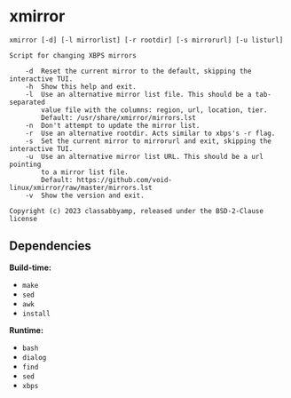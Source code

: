 # xmirror

```help
xmirror [-d] [-l mirrorlist] [-r rootdir] [-s mirrorurl] [-u listurl]

Script for changing XBPS mirrors

	-d	Reset the current mirror to the default, skipping the interactive TUI.
	-h	Show this help and exit.
	-l	Use an alternative mirror list file. This should be a tab-separated
		value file with the columns: region, url, location, tier.
		Default: /usr/share/xmirror/mirrors.lst
	-n	Don't attempt to update the mirror list.
	-r	Use an alternative rootdir. Acts similar to xbps's -r flag.
	-s	Set the current mirror to mirrorurl and exit, skipping the interactive TUI.
	-u	Use an alternative mirror list URL. This should be a url pointing
		to a mirror list file.
		Default: https://github.com/void-linux/xmirror/raw/master/mirrors.lst
	-v	Show the version and exit.

Copyright (c) 2023 classabbyamp, released under the BSD-2-Clause license
```

## Dependencies

**Build-time:**
- `make`
- `sed`
- `awk`
- `install`

**Runtime:**
- `bash`
- `dialog`
- `find`
- `sed`
- `xbps`
